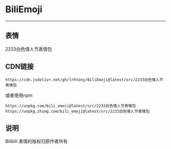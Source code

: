 # BiliEmoji
---
## 表情
2233白色情人节表情包
## CDN链接
```
https://cdn.jsdelivr.net/gh/lrhtony/BiliEmoji@latest/src/2233白色情人节表情包
```
或者使用npm
```
https://unpkg.com/bili_emoji@latest/src/2233白色情人节表情包
https://unpkg.zhimg.com/bili_emoji@latest/src/2233白色情人节表情包
```
## 说明
Bilibili 表情的版权归原作者所有
